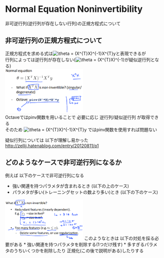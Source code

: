 # Normal Equation Noninvertibility
非可逆行列(逆行列が存在しない行列)の正規方程式について  

## 非可逆行列の正規方程式について
正規方程式を求める式は<img src="https://latex.codecogs.com/gif.latex?\theta&space;=&space;(X^{T}X)^{-1}X^{T}y" title="\theta = (X^{T}X)^{-1}X^{T}y" />と表現できるが  
行列によっては逆行列が存在しない(<img src="https://latex.codecogs.com/gif.latex?\theta&space;=&space;(X^{T}X)^{-1}" title="\theta = (X^{T}X)^{-1}" />が疑似逆行列となる)  
<img src="../../img/02_07_normal_equation_noninvertibility.png" width=50%>  
Octaveではpinv関数を用いることで 必要に応じ 逆行列/疑似逆行列 が取得できる  
そのため <img src="https://latex.codecogs.com/gif.latex?\theta&space;=&space;(X^{T}X)^{-1}X^{T}y" title="\theta = (X^{T}X)^{-1}X^{T}y" /> ではpinv関数を使用すれば問題ない  

疑似行列については 以下が理解し易かった  
http://zellij.hatenablog.com/entry/20120811/p1

## どのようなケースで非可逆行列になるか
例えば 以下のケースで非可逆行列になる  
* 強い関連を持つパラメタが含まれるとき (以下の上のケース)  
* パラメタが多い(トレーニングセットの数より多い)とき (以下の下のケース)  
<img src="../../img/02_07_non_invertibility.png" width=50%>  
このようなときは 以下の対処を採る必要がある  
* 強い関連を持つパラメタを削除する(1つだけ残す)  
* 多すぎるパラメタのうちいくつかを削除したり  
  正規化(この後で説明がある)したりする  
